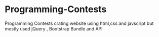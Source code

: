 # Programming-Contests
Programming Contests crating website using html,css and javscript but mostly used jQuery , Bootstrap Bundle and API
